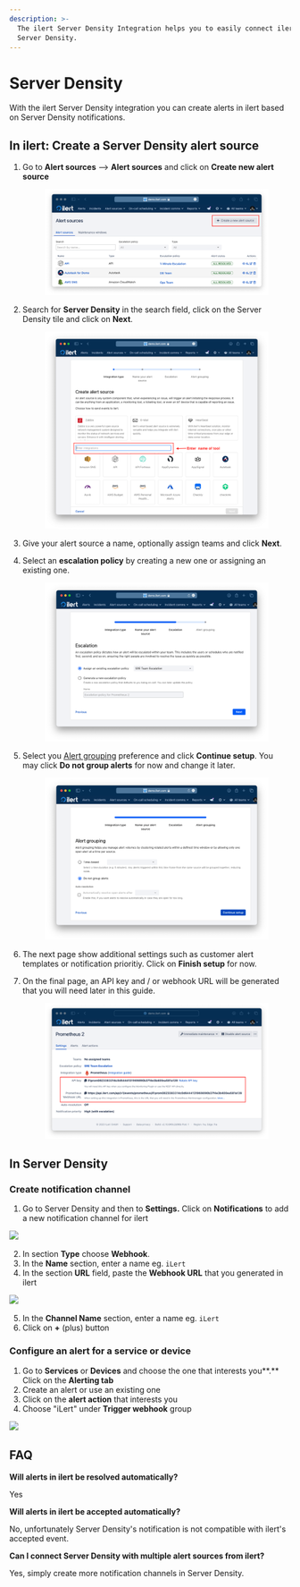 ```yaml
---
description: >-
  The ilert Server Density Integration helps you to easily connect ilert with
  Server Density.
---
```


# Server Density

With the ilert Server Density integration you can create alerts in ilert based on Server Density notifications.

## In ilert: Create a Server Density alert source <a href="#in-ilert" id="in-ilert"></a>

1.  Go to **Alert sources** --> **Alert sources** and click on **Create new alert source**

    <figure><img src="../.gitbook/assets/Screenshot 2023-08-28 at 10.21.10.png" alt=""><figcaption></figcaption></figure>
2.  Search for **Server Density** in the search field, click on the Server Density tile and click on **Next**.&#x20;

    <figure><img src="../.gitbook/assets/Screenshot 2023-08-28 at 10.24.23.png" alt=""><figcaption></figcaption></figure>
3. Give your alert source a name, optionally assign teams and click **Next**.
4.  Select an **escalation policy** by creating a new one or assigning an existing one.

    <figure><img src="../.gitbook/assets/Screenshot 2023-08-28 at 11.37.47.png" alt=""><figcaption></figcaption></figure>
5.  Select you [Alert grouping](../alerting/alert-sources.md#alert-grouping) preference and click **Continue setup**. You may click **Do not group alerts** for now and change it later.&#x20;

    <figure><img src="../.gitbook/assets/Screenshot 2023-08-28 at 11.38.24.png" alt=""><figcaption></figcaption></figure>
6. The next page show additional settings such as customer alert templates or notification prioritiy. Click on **Finish setup** for now.
7.  On the final page, an API key and / or webhook URL will be generated that you will need later in this guide.

    <figure><img src="../.gitbook/assets/Screenshot 2023-08-28 at 11.47.34 (1).png" alt=""><figcaption></figcaption></figure>

## In Server Density <a href="#in-topdesk" id="in-topdesk"></a>

### Create notification channel <a href="#create-action-sequences" id="create-action-sequences"></a>

1. Go to Server Density and then to **Settings.** Click on **Notifications** to add a new notification channel for ilert

![](../.gitbook/assets/Preferences\_-\_Server\_Density.png)

2. In section **Type** choose **Webhook**.
3. In the **Name** section, enter a name eg. `iLert`
4. In the section **URL** field, paste the **Webhook URL** that you generated in ilert

![](../.gitbook/assets/Preferences\_-\_Server\_Density\_and\_Passwords.png)

5. In the **Channel Name** section, enter a name eg. `iLert`
6. Click on **+** (plus) button

### Configure an alert for a service or device <a href="#create-action-sequences" id="create-action-sequences"></a>

1. Go to **Services** or **Devices** and choose the one that interests you\*\*.\*\* Click on the **Alerting tab**
2. Create an alert or use an existing one
3. Click on the **alert action** that interests you
4. Choose "iLert" under **Trigger webhook** group

![](../.gitbook/assets/My\_Website\_-\_Server\_Density.png)

## FAQ <a href="#faq" id="faq"></a>

**Will alerts in ilert be resolved automatically?**

Yes

**Will alerts in ilert be accepted automatically?**

No, unfortunately Server Density's notification is not compatible with ilert's accepted event.

**Can I connect Server Density with multiple alert sources from ilert?**

Yes, simply create more notification channels in Server Density.
